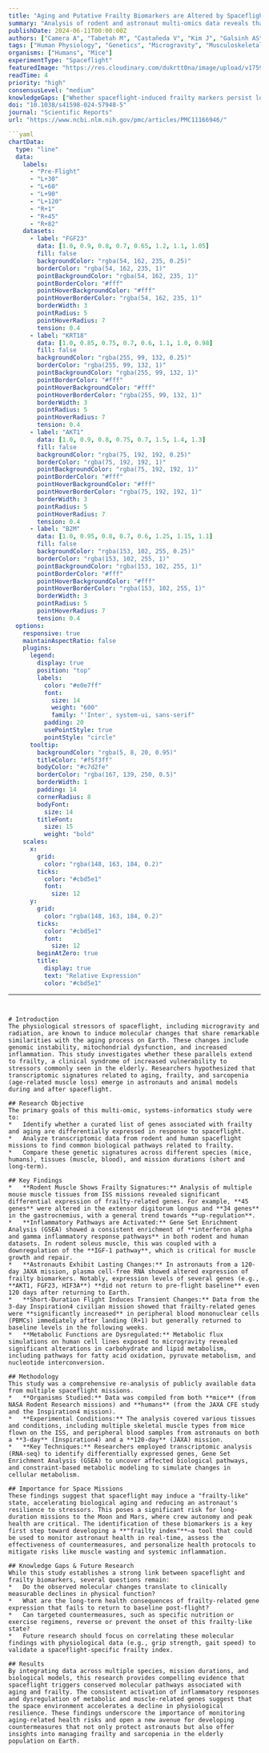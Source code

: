 ```yaml
---
title: "Aging and Putative Frailty Biomarkers are Altered by Spaceflight"
summary: "Analysis of rodent and astronaut multi-omics data reveals that spaceflight induces gene expression patterns associated with aging and frailty syndrome. Key findings show altered inflammatory and metabolic pathways, suggesting spaceflight may accelerate a state of increased physiological vulnerability, highlighting the need for a 'frailty index' to monitor astronaut health on long-duration missions."
publishDate: 2024-06-11T00:00:00Z
authors: ["Camera A", "Tabetah M", "Castañeda V", "Kim J", "Galsinh AS", "Haro-Vinueza A", "Salinas I", "Seylani A", "Arif S", "Das S", "Mori MA", "Carano A", "de Oliveira LC", "Muratani M", "Barker R", "Zaksas V", "Goel C", "Dimokidis E", "Taylor DM", "Jeong J", "Overbey E", "Meydan C", "Porterfield DM", "Díaz JE", "Caicedo A", "Schisler JC", "Laiakis EC", "Mason CE", "Kim MS", "Karouia F", "Szewczyk NJ", "Beheshti A"]
tags: ["Human Physiology", "Genetics", "Microgravity", "Musculoskeletal", "Metabolomics"]
organisms: ["Humans", "Mice"]
experimentType: "Spaceflight"
featuredImage: "https://res.cloudinary.com/dukrtt0na/image/upload/v1759680435/zpharmav0freeodsig55.jpg"
readTime: 4
priority: "high"
consensusLevel: "medium"
knowledgeGaps: ["Whether spaceflight-induced frailty markers persist long-term and trigger chronic disease post-flight", "The minimum spaceflight duration required to induce clinically significant frailty phenotypes", "Whether inflammation or altered metabolism is the primary driver of the frailty-like state", "How to integrate molecular data with physical metrics to create a validated frailty index for astronauts"]
doi: "10.1038/s41598-024-57948-5"
journal: "Scientific Reports"
url: "https://www.ncbi.nlm.nih.gov/pmc/articles/PMC11166946/"

```yaml
chartData:
  type: "line"
  data:
    labels:
      - "Pre-Flight"
      - "L+30"
      - "L+60"
      - "L+90"
      - "L+120"
      - "R+1"
      - "R+45"
      - "R+82"
    datasets:
      - label: "FGF23"
        data: [1.0, 0.9, 0.8, 0.7, 0.65, 1.2, 1.1, 1.05]
        fill: false
        backgroundColor: "rgba(54, 162, 235, 0.25)"
        borderColor: "rgba(54, 162, 235, 1)"
        pointBackgroundColor: "rgba(54, 162, 235, 1)"
        pointBorderColor: "#fff"
        pointHoverBackgroundColor: "#fff"
        pointHoverBorderColor: "rgba(54, 162, 235, 1)"
        borderWidth: 3
        pointRadius: 5
        pointHoverRadius: 7
        tension: 0.4
      - label: "KRT18"
        data: [1.0, 0.85, 0.75, 0.7, 0.6, 1.1, 1.0, 0.98]
        fill: false
        backgroundColor: "rgba(255, 99, 132, 0.25)"
        borderColor: "rgba(255, 99, 132, 1)"
        pointBackgroundColor: "rgba(255, 99, 132, 1)"
        pointBorderColor: "#fff"
        pointHoverBackgroundColor: "#fff"
        pointHoverBorderColor: "rgba(255, 99, 132, 1)"
        borderWidth: 3
        pointRadius: 5
        pointHoverRadius: 7
        tension: 0.4
      - label: "AKT1"
        data: [1.0, 0.9, 0.8, 0.75, 0.7, 1.5, 1.4, 1.3]
        fill: false
        backgroundColor: "rgba(75, 192, 192, 0.25)"
        borderColor: "rgba(75, 192, 192, 1)"
        pointBackgroundColor: "rgba(75, 192, 192, 1)"
        pointBorderColor: "#fff"
        pointHoverBackgroundColor: "#fff"
        pointHoverBorderColor: "rgba(75, 192, 192, 1)"
        borderWidth: 3
        pointRadius: 5
        pointHoverRadius: 7
        tension: 0.4
      - label: "B2M"
        data: [1.0, 0.95, 0.8, 0.7, 0.6, 1.25, 1.15, 1.1]
        fill: false
        backgroundColor: "rgba(153, 102, 255, 0.25)"
        borderColor: "rgba(153, 102, 255, 1)"
        pointBackgroundColor: "rgba(153, 102, 255, 1)"
        pointBorderColor: "#fff"
        pointHoverBackgroundColor: "#fff"
        pointHoverBorderColor: "rgba(153, 102, 255, 1)"
        borderWidth: 3
        pointRadius: 5
        pointHoverRadius: 7
        tension: 0.4
  options:
    responsive: true
    maintainAspectRatio: false
    plugins:
      legend:
        display: true
        position: "top"
        labels:
          color: "#e0e7ff"
          font:
            size: 14
            weight: "600"
            family: "'Inter', system-ui, sans-serif"
          padding: 20
          usePointStyle: true
          pointStyle: "circle"
      tooltip:
        backgroundColor: "rgba(5, 8, 20, 0.95)"
        titleColor: "#f5f3ff"
        bodyColor: "#c7d2fe"
        borderColor: "rgba(167, 139, 250, 0.5)"
        borderWidth: 1
        padding: 14
        cornerRadius: 8
        bodyFont:
          size: 14
        titleFont:
          size: 15
          weight: "bold"
    scales:
      x:
        grid:
          color: "rgba(148, 163, 184, 0.2)"
        ticks:
          color: "#cbd5e1"
          font:
            size: 12
      y:
        grid:
          color: "rgba(148, 163, 184, 0.2)"
        ticks:
          color: "#cbd5e1"
          font:
            size: 12
        beginAtZero: true
        title:
          display: true
          text: "Relative Expression"
          color: "#cbd5e1"
```
---
```


# Introduction
The physiological stressors of spaceflight, including microgravity and radiation, are known to induce molecular changes that share remarkable similarities with the aging process on Earth. These changes include genomic instability, mitochondrial dysfunction, and increased inflammation. This study investigates whether these parallels extend to frailty, a clinical syndrome of increased vulnerability to stressors commonly seen in the elderly. Researchers hypothesized that transcriptomic signatures related to aging, frailty, and sarcopenia (age-related muscle loss) emerge in astronauts and animal models during and after spaceflight.

## Research Objective
The primary goals of this multi-omic, systems-informatics study were to:
*   Identify whether a curated list of genes associated with frailty and aging are differentially expressed in response to spaceflight.
*   Analyze transcriptomic data from rodent and human spaceflight missions to find common biological pathways related to frailty.
*   Compare these genetic signatures across different species (mice, humans), tissues (muscle, blood), and mission durations (short and long-term).

## Key Findings
*   **Rodent Muscle Shows Frailty Signatures:** Analysis of multiple mouse muscle tissues from ISS missions revealed significant differential expression of frailty-related genes. For example, **45 genes** were altered in the extensor digitorum longus and **34 genes** in the gastrocnemius, with a general trend towards **up-regulation**.
*   **Inflammatory Pathways are Activated:** Gene Set Enrichment Analysis (GSEA) showed a consistent enrichment of **interferon alpha and gamma inflammatory response pathways** in both rodent and human datasets. In rodent soleus muscle, this was coupled with a downregulation of the **IGF-1 pathway**, which is critical for muscle growth and repair.
*   **Astronauts Exhibit Lasting Changes:** In astronauts from a 120-day JAXA mission, plasma cell-free RNA showed altered expression of frailty biomarkers. Notably, expression levels of several genes (e.g., **AKT1, FGF23, HIF3A**) **did not return to pre-flight baseline** even 120 days after returning to Earth.
*   **Short-Duration Flight Induces Transient Changes:** Data from the 3-day Inspiration4 civilian mission showed that frailty-related genes were **significantly increased** in peripheral blood mononuclear cells (PBMCs) immediately after landing (R+1) but generally returned to baseline levels in the following weeks.
*   **Metabolic Functions are Dysregulated:** Metabolic flux simulations on human cell lines exposed to microgravity revealed significant alterations in carbohydrate and lipid metabolism, including pathways for fatty acid oxidation, pyruvate metabolism, and nucleotide interconversion.

## Methodology
This study was a comprehensive re-analysis of publicly available data from multiple spaceflight missions.
*   **Organisms Studied:** Data was compiled from both **mice** (from NASA Rodent Research missions) and **humans** (from the JAXA CFE study and the Inspiration4 mission).
*   **Experimental Conditions:** The analysis covered various tissues and conditions, including multiple skeletal muscle types from mice flown on the ISS, and peripheral blood samples from astronauts on both a **3-day** (Inspiration4) and a **120-day** (JAXA) mission.
*   **Key Techniques:** Researchers employed transcriptomic analysis (RNA-seq) to identify differentially expressed genes, Gene Set Enrichment Analysis (GSEA) to uncover affected biological pathways, and constraint-based metabolic modeling to simulate changes in cellular metabolism.

## Importance for Space Missions
These findings suggest that spaceflight may induce a "frailty-like" state, accelerating biological aging and reducing an astronaut's resilience to stressors. This poses a significant risk for long-duration missions to the Moon and Mars, where crew autonomy and peak health are critical. The identification of these biomarkers is a key first step toward developing a **"frailty index"**—a tool that could be used to monitor astronaut health in real-time, assess the effectiveness of countermeasures, and personalize health protocols to mitigate risks like muscle wasting and systemic inflammation.

## Knowledge Gaps & Future Research
While this study establishes a strong link between spaceflight and frailty biomarkers, several questions remain:
*   Do the observed molecular changes translate to clinically measurable declines in physical function?
*   What are the long-term health consequences of frailty-related gene expression that fails to return to baseline post-flight?
*   Can targeted countermeasures, such as specific nutrition or exercise regimens, reverse or prevent the onset of this frailty-like state?
*   Future research should focus on correlating these molecular findings with physiological data (e.g., grip strength, gait speed) to validate a spaceflight-specific frailty index.

## Results
By integrating data across multiple species, mission durations, and biological models, this research provides compelling evidence that spaceflight triggers conserved molecular pathways associated with aging and frailty. The consistent activation of inflammatory responses and dysregulation of metabolic and muscle-related genes suggest that the space environment accelerates a decline in physiological resilience. These findings underscore the importance of monitoring aging-related health risks and open a new avenue for developing countermeasures that not only protect astronauts but also offer insights into managing frailty and sarcopenia in the elderly population on Earth.